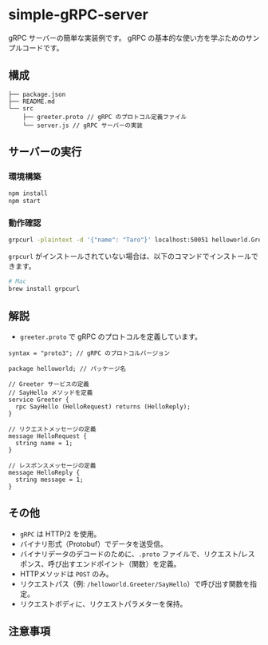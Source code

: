 # simple-gRPC-server

gRPC サーバーの簡単な実装例です。
gRPC の基本的な使い方を学ぶためのサンプルコードです。


## 構成

```
├── package.json
├── README.md
└── src
    ├── greeter.proto // gRPC のプロトコル定義ファイル
    └── server.js // gRPC サーバーの実装
```

## サーバーの実行

### 環境構築

```bash
npm install
npm start
```

### 動作確認
```bash
grpcurl -plaintext -d '{"name": "Taro"}' localhost:50051 helloworld.Greeter/SayHello

```

`grpcurl` がインストールされていない場合は、以下のコマンドでインストールできます。

```bash
# Mac
brew install grpcurl
```

## 解説

- `greeter.proto` で gRPC のプロトコルを定義しています。

```
syntax = "proto3"; // gRPC のプロトコルバージョン

package helloworld; // パッケージ名

// Greeter サービスの定義
// SayHello メソッドを定義
service Greeter {
  rpc SayHello (HelloRequest) returns (HelloReply);
}

// リクエストメッセージの定義
message HelloRequest {
  string name = 1;
}

// レスポンスメッセージの定義
message HelloReply {
  string message = 1;
}
```

## その他
- `gRPC` は HTTP/2 を使用。
- バイナリ形式（Protobuf）でデータを送受信。
- バイナリデータのデコードのために、`.proto` ファイルで、リクエスト/レスポンス、呼び出すエンドポイント（関数）を定義。
- HTTPメソッドは `POST` のみ。
- リクエストパス（例: `/helloworld.Greeter/SayHello`）で呼び出す関数を指定。
- リクエストボディに、リクエストパラメターを保持。


## 注意事項
